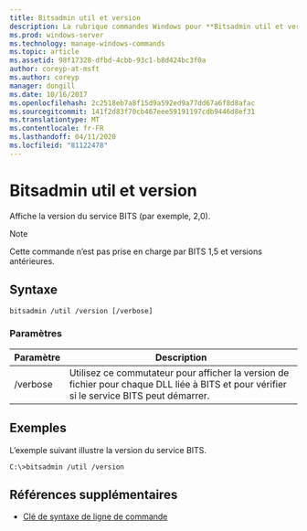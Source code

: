 ```yaml
---
title: Bitsadmin util et version
description: La rubrique commandes Windows pour **Bitsadmin util et version**, qui affiche la version du service bits.
ms.prod: windows-server
ms.technology: manage-windows-commands
ms.topic: article
ms.assetid: 98f17328-dfbd-4cbb-93c1-b8d424bc3f0a
author: coreyp-at-msft
ms.author: coreyp
manager: dongill
ms.date: 10/16/2017
ms.openlocfilehash: 2c2518eb7a8f15d9a592ed9a77dd67a6f8d8afac
ms.sourcegitcommit: 141f2d83f70cb467eee59191197cdb9446d8ef31
ms.translationtype: MT
ms.contentlocale: fr-FR
ms.lasthandoff: 04/11/2020
ms.locfileid: "81122478"
---
```

# <a name="bitsadmin-util-and-version"></a>Bitsadmin util et version

Affiche la version du service BITS (par exemple, 2,0).

> [!NOTE]
> Cette commande n’est pas prise en charge par BITS 1,5 et versions antérieures.

## <a name="syntax"></a>Syntaxe

```
bitsadmin /util /version [/verbose]
```

### <a name="parameters"></a>Paramètres

| Paramètre | Description |
| --------- | ----------- |
| /verbose | Utilisez ce commutateur pour afficher la version de fichier pour chaque DLL liée à BITS et pour vérifier si le service BITS peut démarrer.|

## <a name="examples"></a>Exemples

L’exemple suivant illustre la version du service BITS.

```
C:\>bitsadmin /util /version
```

## <a name="additional-references"></a>Références supplémentaires

- [Clé de syntaxe de ligne de commande](command-line-syntax-key.md)